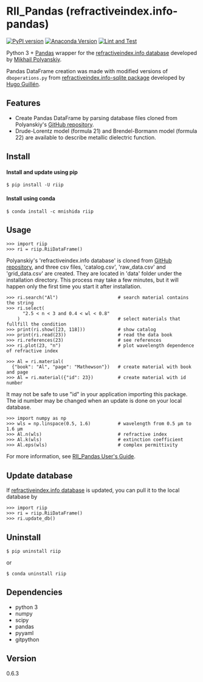 # RII_Pandas (refractiveindex.info-pandas)

[![PyPI version][pypi-image]][pypi-link]
[![Anaconda Version][anaconda-v-image]][anaconda-v-link]
[![Lint and Test][github-workflow-image]][github-workflow-link]

[pypi-image]: https://badge.fury.io/py/riip.svg
[pypi-link]: https://pypi.org/project/riip
[anaconda-v-image]: https://anaconda.org/mnishida/riip/badges/version.svg
[anaconda-v-link]: https://anaconda.org/mnishida/riip
[github-workflow-image]: https://github.com/mnishida/RII_Pandas/actions/workflows/pythonapp.yml/badge.svg
[github-workflow-link]: https://github.com/mnishida/RII_Pandas/actions/workflows/pythonapp.yml

Python 3 + [Pandas](https://pandas.pydata.org/) wrapper for the [refractiveindex.info database](http://refractiveindex.info/) developed by [Mikhail Polyanskiy](https://github.com/polyanskiy).

Pandas DataFrame creation was made with modified versions of `dboperations.py` from [refractiveindex.info-sqlite package](https://github.com/HugoGuillen/refractiveindex.info-sqlite) developed by [Hugo Guillén](https://github.com/HugoGuillen).

## Features
- Create Pandas DataFrame by parsing database files cloned from Polyanskiy's  [GitHub repository](https://github.com/polyanskiy/refractiveindex.info-database).
- Drude-Lorentz model (formula 21) and Brendel-Bormann model (formula 22) are available to describe metallic dielectric function.

## Install
#### Install and update using pip
```
$ pip install -U riip
```
#### Install using conda
```
$ conda install -c mnishida riip
```

## Usage
```
>>> import riip
>>> ri = riip.RiiDataFrame()
```
Polyanskiy's 'refractiveindex.info database' is cloned from [GitHub repository](https://github.com/polyanskiy/refractiveindex.info-database),
and three csv files, 'catalog.csv', 'raw_data.csv' and 'grid_data.csv' are created.
They are located in 'data' folder under the installation directory.
This process may take a few minutes, but it will happen only the first time you start it after installation.
```
>>> ri.search("Al")                      # search material contains the string
>>> ri.select(
      "2.5 < n < 3 and 0.4 < wl < 0.8"
    )                                    # select materials that fullfill the condition
>>> print(ri.show([23, 118]))            # show catalog
>>> print(ri.read(23))                   # read the data book
>>> ri.references(23)                    # see references
>>> ri.plot(23, "n")                     # plot wavelength dependence of refractive index

>>> Al = ri.material(
  {"book": "Al", "page": "Mathewson"})   # create material with book and page
>>> Al = ri.material({"id": 23})         # create material with id number
```

It may not be safe to use "id" in your application importing this package.
The id number may be changed when an update is done on your local database.

```
>>> import numpy as np
>>> wls = np.linspace(0.5, 1.6)          # wavelength from 0.5 μm to 1.6 μm
>>> Al.n(wls)                            # refractive index
>>> Al.k(wls)                            # extinction coefficient
>>> Al.eps(wls)                          # complex permittivity
```
For more information, see [RII_Pandas User's Guide](https://rii-pandas.readthedocs.io/en/latest/).

## Update database
If [refractiveindex.info database](http://refractiveindex.info/) is updated, you can pull it to the local database by

```
>>> import riip
>>> ri = riip.RiiDataFrame()
>>> ri.update_db()
```

## Uninstall
```
$ pip uninstall riip
```
or
```
$ conda uninstall riip
```

## Dependencies
- python 3
- numpy
- scipy
- pandas
- pyyaml
- gitpython

## Version
0.6.3
